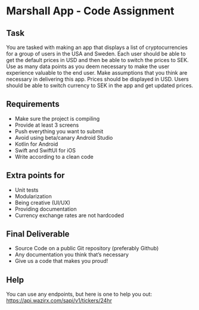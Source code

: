 # Marshall App - Code Assignment

## Task
You are tasked with making an app that displays a list of cryptocurrencies for a group of users in the USA and Sweden. Each user should be able to get the default prices in USD and then be able to switch the prices to SEK. Use as many data points as you deem necessary to make the user experience valuable to the end user. Make assumptions that you think are necessary in delivering this app. Prices should be displayed in USD. Users should be able to switch currency to SEK in the app and get updated prices.

## Requirements
- Make sure the project is compiling
- Provide at least 3 screens
- Push everything you want to submit
- Avoid using beta/canary Android Studio
- Kotlin for Android
- Swift and SwiftUI for iOS
- Write according to a clean code

## Extra points for
- Unit tests
- Modularization
- Being creative (UI/UX)
- Providing documentation
- Currency exchange rates are not hardcoded

## Final Deliverable
- Source Code on a public Git repository (preferably Github)
- Any documentation you think that’s necessary
- Give us a code that makes you proud!

## Help
You can use any endpoints, but here is one to help you out: https://api.wazirx.com/sapi/v1/tickers/24hr
